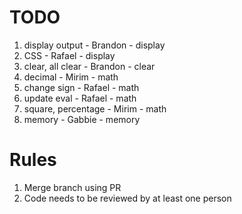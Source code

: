 # TODO

1. display output - Brandon - display
1. CSS - Rafael - display
1. clear, all clear - Brandon - clear
1. decimal - Mirim - math
1. change sign - Rafael - math
1. update eval - Rafael - math
1. square, percentage - Mirim - math
1. memory - Gabbie - memory

# Rules

1. Merge branch using PR
1. Code needs to be reviewed by at least one person
